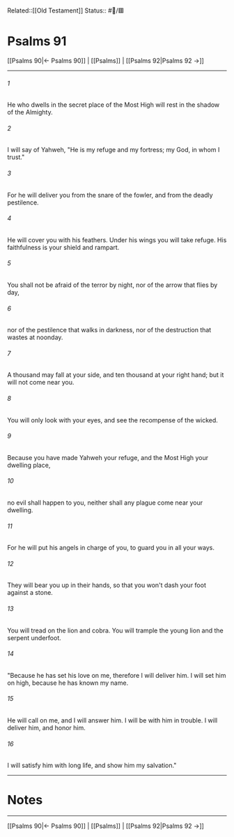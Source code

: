 Related::[[Old Testament]]
Status:: #📖/🟥
# Psalms 91

[[Psalms 90|← Psalms 90]] | [[Psalms]] | [[Psalms 92|Psalms 92 →]]
***



###### 1 
He who dwells in the secret place of the Most High will rest in the shadow of the Almighty. 

###### 2 
I will say of Yahweh, "He is my refuge and my fortress; my God, in whom I trust." 

###### 3 
For he will deliver you from the snare of the fowler, and from the deadly pestilence. 

###### 4 
He will cover you with his feathers. Under his wings you will take refuge. His faithfulness is your shield and rampart. 

###### 5 
You shall not be afraid of the terror by night, nor of the arrow that flies by day, 

###### 6 
nor of the pestilence that walks in darkness, nor of the destruction that wastes at noonday. 

###### 7 
A thousand may fall at your side, and ten thousand at your right hand; but it will not come near you. 

###### 8 
You will only look with your eyes, and see the recompense of the wicked. 

###### 9 
Because you have made Yahweh your refuge, and the Most High your dwelling place, 

###### 10 
no evil shall happen to you, neither shall any plague come near your dwelling. 

###### 11 
For he will put his angels in charge of you, to guard you in all your ways. 

###### 12 
They will bear you up in their hands, so that you won't dash your foot against a stone. 

###### 13 
You will tread on the lion and cobra. You will trample the young lion and the serpent underfoot. 

###### 14 
"Because he has set his love on me, therefore I will deliver him. I will set him on high, because he has known my name. 

###### 15 
He will call on me, and I will answer him. I will be with him in trouble. I will deliver him, and honor him. 

###### 16 
I will satisfy him with long life, and show him my salvation."

---
# Notes


***
[[Psalms 90|← Psalms 90]] | [[Psalms]] | [[Psalms 92|Psalms 92 →]]
